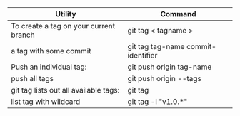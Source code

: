 | Utility | Command |
| ------------- | ------------- |
|To create a tag on your current branch| git tag < tagname >|
|a tag with some commit|git tag tag-name commit-identifier|
|Push an individual tag:|git push origin tag-name|
|push all tags|git push origin --tags|
|git tag lists out all available tags:|git tag|
|list tag with wildcard|git tag -l "v1.0.*"|
